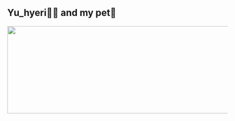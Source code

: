 ## Yu_hyeri👐🏻 and my pet🐶


<a href="https://github.com/devxb/gitanimals">
  <img
    src="https://render.gitanimals.org/lines/yu-hyeri"
    width="600"
    height="200"
  />
</a>
  

<!--
**yu-hyeri/yu-hyeri** is a ✨ _special_ ✨ repository because its `README.md` (this file) appears on your GitHub profile.

Here are some ideas to get you started:

- 🔭 I’m currently working on ...
- 🌱 I’m currently learning ...
- 👯 I’m looking to collaborate on ...
- 🤔 I’m looking for help with ...
- 💬 Ask me about ...
- 📫 How to reach me: ...
- 😄 Pronouns: ...
- ⚡ Fun fact: ...
-->

